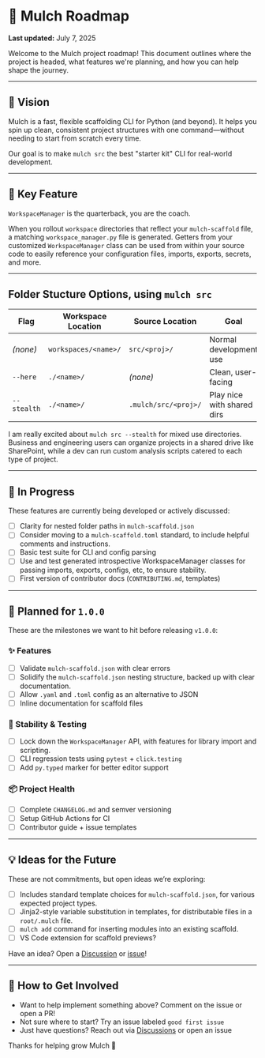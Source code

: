 # 🌱 Mulch Roadmap

**Last updated:** July 7, 2025

Welcome to the Mulch project roadmap! This document outlines where the project is headed, what features we're planning, and how you can help shape the journey.

---

## 🌟 Vision

Mulch is a fast, flexible scaffolding CLI for Python (and beyond). It helps you spin up clean, consistent project structures with one command—without needing to start from scratch every time.

Our goal is to make `mulch src` the best "starter kit" CLI for real-world development.

---

## 🔑 Key Feature

`WorkspaceManager` is the quarterback, you are the coach.
 
When you rollout `workspace` directories that reflect your `mulch-scaffold` file, a matching `workspace_manager.py` file is generated. Getters from your customized `WorkspaceManager` class can be used from within your source code to easily reference your configuration files, imports, exports, secrets, and more.

---

## Folder Stucture Options, using `mulch src`

| Flag        | Workspace Location   | Source Location      | Goal                        |
| ----------- | -------------------- | -------------------- | --------------------------- |
| *(none)*    | `workspaces/<name>/` | `src/<proj>/`        | Normal development use      |
| `--here`    | `./<name>/`          | *(none)*             | Clean, user-facing          |
| `--stealth` | `./<name>/`          | `.mulch/src/<proj>/` | Play nice with shared dirs  |

I am really excited about `mulch src --stealth` for mixed use directories. Business and engineering users can organize projects in a shared drive like SharePoint, while a dev can run custom analysis scripts catered to each type of project. 


---

## 🚧 In Progress

These features are currently being developed or actively discussed:

- [ ] Clarity for nested folder paths in `mulch-scaffold.json`
- [ ] Consider moving to a `mulch-scaffold.toml` standard, to include helpful comments and instructions.
- [ ] Basic test suite for CLI and config parsing
- [ ] Use and test generated introspective WorkspaceManager classes for passing imports, exports, configs, etc, to ensure stability.
- [ ] First version of contributor docs (`CONTRIBUTING.md`, templates)

---

## 🧭 Planned for `1.0.0`

These are the milestones we want to hit before releasing `v1.0.0`:

### ✨ Features
- [ ] Validate `mulch-scaffold.json` with clear errors
- [ ] Solidify the `mulch-scaffold.json` nesting structure, backed up with clear documentation.
- [ ] Allow `.yaml` and `.toml` config as an alternative to JSON
- [ ] Inline documentation for scaffold files

### 🔐 Stability & Testing
- [ ] Lock down the `WorkspaceManager` API, with features for library import and scripting.
- [ ] CLI regression tests using `pytest` + `click.testing`
- [ ] Add `py.typed` marker for better editor support

### 📦 Project Health
- [ ] Complete `CHANGELOG.md` and semver versioning
- [ ] Setup GitHub Actions for CI
- [ ] Contributor guide + issue templates

---

## 💡 Ideas for the Future

These are not commitments, but open ideas we’re exploring:

- [ ] Includes standard template choices for `mulch-scaffold.json`, for various expected project types. 
- [ ] Jinja2-style variable substitution in templates, for distributable files in a `root/.mulch` file.
- [ ] `mulch add` command for inserting modules into an existing scaffold.
- [ ] VS Code extension for scaffold previews?

Have an idea? Open a [Discussion](https://github.com/city-of-memphis-wastewater/mulch/discussions) or [issue](https://github.com/city-of-memphis-wastewater/mulch/issues)!

---

## 🙋 How to Get Involved

- Want to help implement something above? Comment on the issue or open a PR!
- Not sure where to start? Try an issue labeled `good first issue`
- Just have questions? Reach out via [Discussions](...) or open an issue

Thanks for helping grow Mulch 🌱